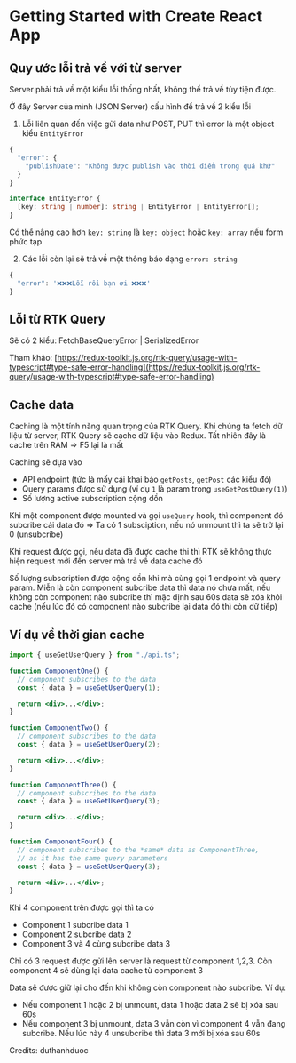 # Getting Started with Create React App

## Quy ước lỗi trả về với từ server

Server phải trả về một kiểu lỗi thống nhất, không thể trả về tùy tiện được.

Ở đây Server của mình (JSON Server) cấu hình để trả về 2 kiểu lỗi

1. Lỗi liên quan đến việc gửi data như POST, PUT thì error là một object kiểu `EntityError`

```ts
{
  "error": {
    "publishDate": "Không được publish vào thời điểm trong quá khứ"
  }
}
```

```ts
interface EntityError {
  [key: string | number]: string | EntityError | EntityError[];
}
```

Có thể nâng cao hơn `key: string` là `key: object` hoặc `key: array` nếu form phức tạp

2. Các lỗi còn lại sẽ trả về một thông báo dạng `error: string`

```ts
{
  "error": '❌❌❌Lỗi rồi bạn ơi ❌❌❌'
}
```

## Lỗi từ RTK Query

Sẽ có 2 kiểu: FetchBaseQueryError | SerializedError

Tham khảo: [https://redux-toolkit.js.org/rtk-query/usage-with-typescript#type-safe-error-handling](https://redux-toolkit.js.org/rtk-query/usage-with-typescript#type-safe-error-handling)

## Cache data

Caching là một tính năng quan trọng của RTK Query. Khi chúng ta fetch dữ liệu từ server, RTK Query sẽ cache dữ liệu vào Redux. Tất nhiên đây là cache trên RAM => F5 lại là mất

Caching sẽ dựa vào

- API endpoint (tức là mấy cái khai báo `getPosts`, `getPost` các kiểu đó)
- Query params được sử dụng (ví dụ `1` là param trong `useGetPostQuery(1)`)
- Số lượng active subscription cộng dồn

Khi một component được mounted và gọi `useQuery` hook, thì component đó subcribe cái data đó => Ta có 1 subsciption, nếu nó unmount thì ta sẽ trở lại 0 (unsubcribe)

Khi request được gọi, nếu data đã được cache thi thì RTK sẽ không thực hiện request mới đến server mà trả về data cache đó

Số lượng subscription được cộng dồn khi mà cùng gọi 1 endpoint và query param. Miễn là còn component subcribe data thì data nó chưa mất, nếu không còn component nào subcribe thì mặc định sau 60s data sẽ xóa khỏi cache (nếu lúc đó có component nào subcribe lại data đó thì còn dữ tiếp)

## Ví dụ về thời gian cache

```jsx
import { useGetUserQuery } from "./api.ts";

function ComponentOne() {
  // component subscribes to the data
  const { data } = useGetUserQuery(1);

  return <div>...</div>;
}

function ComponentTwo() {
  // component subscribes to the data
  const { data } = useGetUserQuery(2);

  return <div>...</div>;
}

function ComponentThree() {
  // component subscribes to the data
  const { data } = useGetUserQuery(3);

  return <div>...</div>;
}

function ComponentFour() {
  // component subscribes to the *same* data as ComponentThree,
  // as it has the same query parameters
  const { data } = useGetUserQuery(3);

  return <div>...</div>;
}
```

Khi 4 component trên được gọi thì ta có

- Component 1 subcribe data 1
- Component 2 subcribe data 2
- Component 3 và 4 cùng subcribe data 3

Chỉ có 3 request được gửi lên server là request từ component 1,2,3. Còn component 4 sẽ dùng lại data cache từ component 3

Data sẽ được giữ lại cho đến khi không còn component nào subcribe. Ví dụ:

- Nếu component 1 hoặc 2 bị unmount, data 1 hoặc data 2 sẽ bị xóa sau 60s
- Nếu component 3 bị unmount, data 3 vẫn còn vì component 4 vẫn đang subcribe. Nếu lúc này 4 unsubcribe thì data 3 mới bị xóa sau 60s

Credits: duthanhduoc
